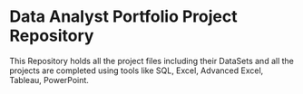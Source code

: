 # Data Analyst Portfolio Project Repository
This Repository holds all the project files including their DataSets and all the projects are completed using tools like SQL, Excel, Advanced Excel, Tableau, PowerPoint.
